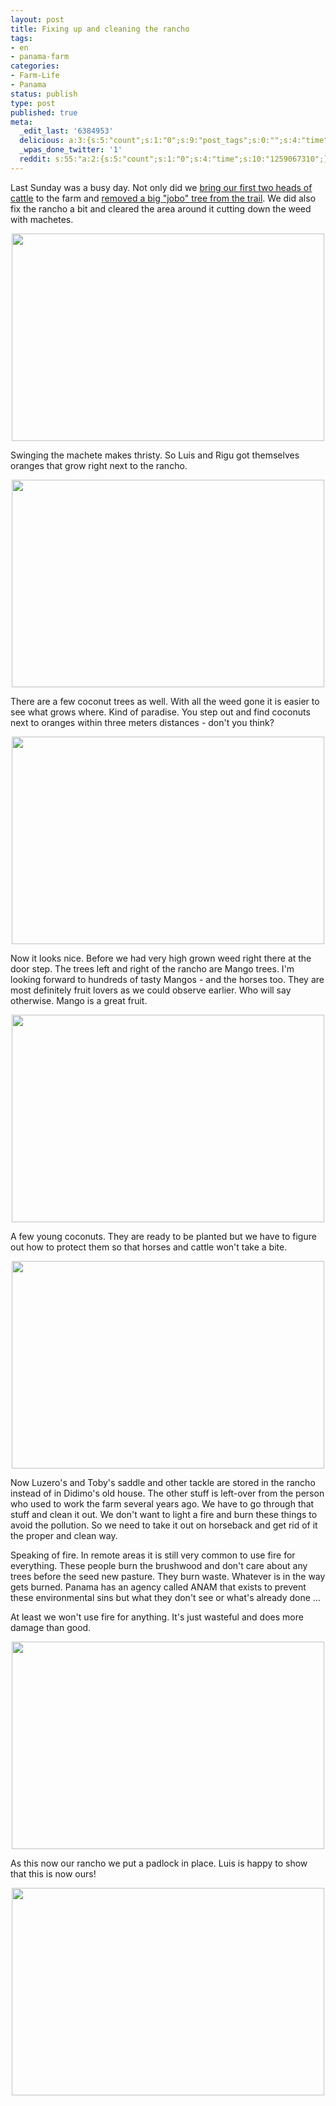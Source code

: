 ```yaml
---
layout: post
title: Fixing up and cleaning the rancho
tags:
- en
- panama-farm
categories:
- Farm-Life
- Panama
status: publish
type: post
published: true
meta:
  _edit_last: '6384953'
  delicious: a:3:{s:5:"count";s:1:"0";s:9:"post_tags";s:0:"";s:4:"time";s:10:"1261341616";}
  _wpas_done_twitter: '1'
  reddit: s:55:"a:2:{s:5:"count";s:1:"0";s:4:"time";s:10:"1259067310";}";
---
```

Last Sunday was a busy day. Not only did we <a href="/2009/11/16/our-first-two-heads-of-cattle.html">bring our first two heads of cattle</a> to the farm and <a href="/2009/11/18/removing-a-large-jobo-tree-to-unblock-the-access-trail.html">removed a big "jobo" tree from the trail</a>. We did also fix the rancho a bit and cleared the area around it cutting down the weed with machetes.

<a href="http://www.flickr.com/photos/34665899@N00/4110858697" title="View '' on Flickr.com"><div style="text-align:center;"><img src="http://farm3.static.flickr.com/2764/4110858697_dec1d93c51.jpg" alt="" border="0" width="500" height="332" /></div></a>

Swinging the machete makes thristy. So Luis and Rigu got themselves oranges that grow right next to the rancho.

<a href="http://www.flickr.com/photos/34665899@N00/4110865891" title="View '' on Flickr.com"><div style="text-align:center;"><img src="http://farm3.static.flickr.com/2684/4110865891_4df694f4a4.jpg" alt="" border="0" width="500" height="332" /></div></a>

There are a few coconut trees as well. With all the weed gone it is easier to see what grows where. Kind of paradise. You step out and find coconuts next to oranges within three meters distances - don't you think?

<a href="http://www.flickr.com/photos/34665899@N00/4110869737" title="View '' on Flickr.com"><div style="text-align:center;"><img src="http://farm3.static.flickr.com/2556/4110869737_571c4cc63f.jpg" alt="" border="0" width="500" height="332" /></div></a>

Now it looks nice. Before we had very high grown weed right there at the door step. The trees left and right of the rancho are Mango trees. I'm looking forward to hundreds of tasty Mangos - and the horses too. They are most definitely fruit lovers as we could observe earlier. Who will say otherwise. Mango is a great fruit.

<a href="http://www.flickr.com/photos/34665899@N00/4110860363" title="View '' on Flickr.com"><div style="text-align:center;"><img src="http://farm3.static.flickr.com/2734/4110860363_7b3d2026b0.jpg" alt="" border="0" width="500" height="332" /></div></a>

A few young coconuts. They are ready to be planted but we have to figure out how to protect them so that horses and cattle won't take a bite.

<a href="http://www.flickr.com/photos/34665899@N00/4111633678" title="View '' on Flickr.com"><div style="text-align:center;"><img src="http://farm3.static.flickr.com/2587/4111633678_ae2e1abcb9.jpg" alt="" border="0" width="500" height="332" /></div></a>

Now Luzero's and Toby's saddle and other tackle are stored in the rancho instead of in Didimo's old house. The other stuff is left-over from the person who used to work the farm several years ago. We have to go through that stuff and clean it out. We don't want to light a fire and burn these things to avoid the pollution. So we need to take it out on horseback and get rid of it the proper and clean way.

Speaking of fire. In remote areas it is still very common to use fire for everything. These people burn the brushwood and don't care about any trees before the seed new pasture. They burn waste. Whatever is in the way gets burned. Panama has an agency called ANAM that exists to prevent these environmental sins but what they don't see or what's already done ...

At least we won't use fire for anything. It's just wasteful and does more damage than good.

<a href="http://www.flickr.com/photos/34665899@N00/4111646094" title="View '' on Flickr.com"><div style="text-align:center;"><img src="http://farm3.static.flickr.com/2665/4111646094_a2204ab3bd.jpg" alt="" border="0" width="500" height="332" /></div></a>

As this now our rancho we put a padlock in place. Luis is happy to show that this is now ours!

<a href="http://www.flickr.com/photos/34665899@N00/4110881125" title="View '' on Flickr.com"><div style="text-align:center;"><img src="http://farm3.static.flickr.com/2504/4110881125_305cf3125d.jpg" alt="" border="0" width="500" height="332" /></div></a>
